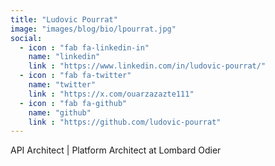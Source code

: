 ```yaml
---
title: "Ludovic Pourrat"
image: "images/blog/bio/lpourrat.jpg"
social:
  - icon : "fab fa-linkedin-in"
    name: "linkedin"
    link : "https://www.linkedin.com/in/ludovic-pourrat/"
  - icon : "fab fa-twitter"
    name: "twitter"
    link : "https://x.com/ouarzazazte111"
  - icon : "fab fa-github"
    name: "github"
    link : "https://github.com/ludovic-pourrat"  
---
```


API Architect | Platform Architect at Lombard Odier